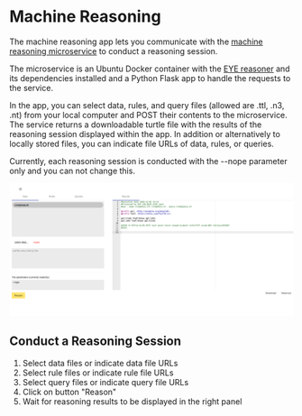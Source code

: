 # Machine Reasoning 

The machine reasoning app lets you communicate with the [machine reasoning microservice](https://github.com/nie-ine/microservice-reasoning-task) to conduct a reasoning session. 

The microservice is an Ubuntu Docker container with the [EYE reasoner](http://sourceforge.net/projects/eulersharp/files/eulersharp/) and its dependencies installed and a Python Flask app to handle the requests to the service. 

In the app, you can select data, rules, and query files (allowed are .ttl, .n3, .nt) from your local computer and POST their contents to the microservice. The service returns a downloadable turtle file with the results of the reasoning session displayed within the app.
In addition or alternatively to locally stored files, you can indicate file URLs of data, rules, or queries. 

Currently, each reasoning session is conducted with the --nope parameter only and you can not change this. 

![Machine reasoning app](images/machine-reasoning-app.png)

## Conduct a Reasoning Session 

1. Select data files or indicate data file URLs
2. Select rule files or indicate rule file URLs
3. Select query files or indicate query file URLs
4. Click on button "Reason"
5. Wait for reasoning results to be displayed in the right panel
